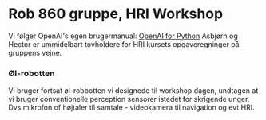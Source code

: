 # Rob 860 gruppe, HRI Workshop
Vi følger OpenAI's egen brugermanual: [OpenAI for Python](https://github.com/openai/openai-python?tab=readme-ov-file)
Asbjørn og Hector er ummidelbart tovholdere for HRI kursets opgaveregninger på gruppens vejne.

### Øl-robotten
Vi bruger fortsat øl-robbotten vi designede til workshop dagen, undtagen at vi bruger conventionelle perception 
sensorer istedet for skrigende unger. Dvs mikrofon of højtaler til samtale - videokamera til navigation og evt HRI.
